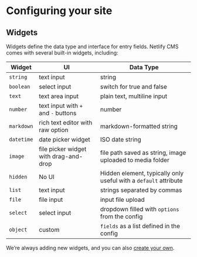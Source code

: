 # Configuring your site

## Widgets

Widgets define the data type and interface for entry fields. Netlify CMS comes with several built-in widgets, including:

Widget | UI | Data Type
--- | --- | ---
`string` | text input | string
`boolean` | select input | switch for true and false
`text` | text area input | plain text, multiline input
`number` | text input with `+` and `-` buttons | number
`markdown` | rich text editor with raw option | markdown-formatted string
`datetime` | date picker widget | ISO date string
`image` | file picker widget with drag-and-drop | file path saved as string, image uploaded to media folder
`hidden` | No UI | Hidden element, typically only useful with a `default` attribute
`list` | text input | strings separated by commas
`file` | file input | input file upload
`select` | select input | dropdown filled with `options` from the config
`object` | custom | `fields` as a list defined in the config

We’re always adding new widgets, and you can also [create your own](/docs/extending.md).
